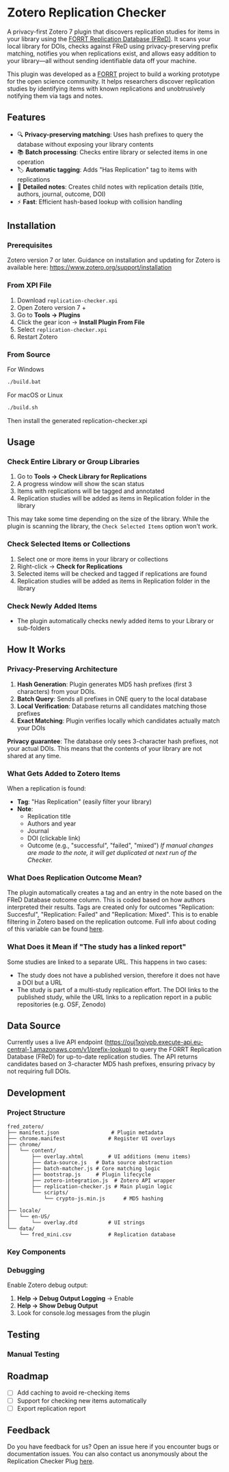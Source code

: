 # Zotero Replication Checker

A privacy-first Zotero 7 plugin that discovers replication studies for items in your library using the [FORRT Replication Database (FReD)](https://forrt.org/replication-hub/). It scans your local library for DOIs, checks against FReD using privacy-preserving prefix matching, notifies you when replications exist, and allows easy addition to your library—all without sending identifiable data off your machine.

This plugin was developed as a [FORRT](https://forrt.org/) project to build a working prototype for the open science community. It helps researchers discover replication studies by identifying items with known replications and unobtrusively notifying them via tags and notes. 

## Features

- 🔍 **Privacy-preserving matching**: Uses hash prefixes to query the database without exposing your library contents
- 📚 **Batch processing**: Checks entire library or selected items in one operation
- 🏷️ **Automatic tagging**: Adds "Has Replication" tag to items with replications
- 📝 **Detailed notes**: Creates child notes with replication details (title, authors, journal, outcome, DOI)
- ⚡ **Fast**: Efficient hash-based lookup with collision handling

## Installation

### Prerequisites

Zotero version 7 or later. Guidance on installation and updating for Zotero is available here: https://www.zotero.org/support/installation

### From XPI File

1. Download `replication-checker.xpi`
2. Open Zotero version 7 +
3. Go to **Tools → Plugins**
4. Click the gear icon → **Install Plugin From File**
5. Select `replication-checker.xpi`
6. Restart Zotero

### From Source

For Windows
```bash
./build.bat
```

For macOS or Linux
```bash
./build.sh
```

Then install the generated replication-checker.xpi

## Usage

### Check Entire Library or Group Libraries

1. Go to **Tools → Check Library for Replications**
2. A progress window will show the scan status
3. Items with replications will be tagged and annotated
4. Replication studies will be added as items in Replication folder in the library

This may take some time depending on the size of the library. While the plugin is scanning the library, the `Check Selected Items` option won't work.

### Check Selected Items or Collections

1. Select one or more items in your library or collections
2. Right-click → **Check for Replications**
3. Selected items will be checked and tagged if replications are found
4. Replication studies will be added as items in Replication folder in the library

### Check Newly Added Items

- The plugin automatically checks newly added items to your Library or sub-folders

## How It Works

### Privacy-Preserving Architecture

1. **Hash Generation**: Plugin generates MD5 hash prefixes (first 3 characters) from your DOIs. 
2. **Batch Query**: Sends all prefixes in ONE query to the local database
3. **Local Verification**: Database returns all candidates matching those prefixes
4. **Exact Matching**: Plugin verifies locally which candidates actually match your DOIs

**Privacy guarantee**: The database only sees 3-character hash prefixes, not your actual DOIs. This means that the contents of your library are not shared at any time.

### What Gets Added to Zotero Items

When a replication is found:
- **Tag**: "Has Replication" (easily filter your library)
- **Note**:
  - Replication title
  - Authors and year
  - Journal
  - DOI (clickable link)
  - Outcome (e.g., "successful", "failed", "mixed")
 *If manual changes are made to the note, it will get duplicated at next run of the Checker.*

### What Does Replication Outcome Mean?

The plugin automatically creates a tag and an entry in the note based on the FReD Database outcome column. This is coded based on how authors interpreted their results. Tags are created only for outcomes "Replication: Succesful", "Replication: Failed" and "Replication: Mixed". This is to enable filtering in Zotero based on the replication outcome. Full info about coding of this variable can be found [here](https://github.com/forrtproject/FReD-data/blob/main/cos_report.html).

### What Does it Mean if "The study has a linked report"

Some studies are linked to a separate URL. This happens in two cases:
- The study does not have a published version, therefore it does not have a DOI but a URL
- The study is part of a multi-study replication effort. The DOI links to the published study, while the URL links to a replication report in a public repositories (e.g. OSF, Zenodo)

## Data Source

Currently uses a live API endpoint (https://ouj1xoiypb.execute-api.eu-central-1.amazonaws.com/v1/prefix-lookup) to query the FORRT Replication Database (FReD) for up-to-date replication studies. The API returns candidates based on 3-character MD5 hash prefixes, ensuring privacy by not requiring full DOIs.

## Development

### Project Structure

```
fred_zotero/
├── manifest.json                 # Plugin metadata
├── chrome.manifest              # Register UI overlays
├── chrome/
│   └── content/
│       ├── overlay.xhtml        # UI additions (menu items)
│       ├── data-source.js   # Data source abstraction
│       ├── batch-matcher.js # Core matching logic
│       ├── bootstrap.js     # Plugin lifecycle
│       ├── zotero-integration.js  # Zotero API wrapper
│       ├── replication-checker.js # Main plugin logic
│       └── scripts/
│           └── crypto-js.min.js      # MD5 hashing
│           
├── locale/
│   └── en-US/
│       └── overlay.dtd          # UI strings
└── data/
    └── fred_mini.csv            # Replication database 
```

### Key Components

### Debugging

Enable Zotero debug output:
1. **Help → Debug Output Logging** → Enable
2. **Help → Show Debug Output**
3. Look for console.log messages from the plugin

## Testing

### Manual Testing

## Roadmap

- [ ] Add caching to avoid re-checking items
- [ ] Support for checking new items automatically
- [ ] Export replication report

## Feedback
Do you have feedback for us? Open an issue here if you encounter bugs or documentation issues. You can also contact us anonymously about the Replication Checker Plug [here](https://tinyurl.com/y5evebv9).
